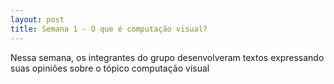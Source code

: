 ```yaml
---
layout: post
title: Semana 1 - O que é computação visual?
---
```


Nessa semana, os integrantes do grupo desenvolveram textos expressando suas opiniões sobre o tópico computação visual

